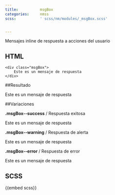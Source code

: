 ```yaml
---
title:          msgBox
categories:     nmss
scss:           ' scss/nm/modules/_msgBox.scss'


---
```



Mensajes inline de respuesta a acciones del usuario

## HTML
```
<div class="msgBox">
	Este es un mensaje de respuesta
</div>
```
##Resultado
<div class="cmsContent-container">
	<div class="msgBox msgBox">
		Este es un mensaje de respuesta
	</div>
</div>

##Variaciones

__.msgBox--success__ / Respuesta exitosa
<div class="cmsContent-container">
	<div class="msgBox msgBox--success">
		Este es un mensaje de respuesta
	</div>
</div>

__.msgBox--warning__ / Respuesta de alerta
<div class="cmsContent-container">
	<div class="msgBox msgBox--warning">
		Este es un mensaje de respuesta
	</div>
</div>


__.msgBox--error__ / Respuesta de error
<div class="cmsContent-container">
	<div class="msgBox msgBox--error">
		Este es un mensaje de respuesta
	</div>

</div>


## SCSS

{{embed scss}}
